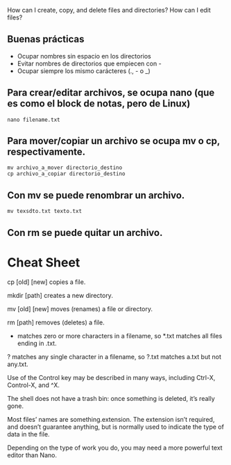 How can I create, copy, and delete files and directories?
How can I edit files?

## Buenas prácticas

- Ocupar nombres sin espacio en los directorios
- Evitar nombres de directorios que empiecen con -
- Ocupar siempre los mismo carácteres (., - o _)

## Para crear/editar archivos, se ocupa nano (que es como el block de notas, pero de Linux)

```
nano filename.txt
```

## Para mover/copiar un archivo se ocupa mv o cp, respectivamente.

```
mv archivo_a_mover directorio_destino
cp archivo_a_copiar directorio_destino
```

## Con mv se puede renombrar un archivo.
```
mv texsdto.txt texto.txt
```

## Con rm se puede quitar un archivo.

# Cheat Sheet

cp [old] [new] copies a file.

mkdir [path] creates a new directory.

mv [old] [new] moves (renames) a file or directory.

rm [path] removes (deletes) a file.

* matches zero or more characters in a filename, so *.txt matches all files ending in .txt.

? matches any single character in a filename, so ?.txt matches a.txt but not any.txt.

Use of the Control key may be described in many ways, including Ctrl-X, Control-X, and ^X.

The shell does not have a trash bin: once something is deleted, it’s really gone.

Most files’ names are something.extension. The extension isn’t required, and doesn’t guarantee anything, but is normally used to indicate the type of data in the file.

Depending on the type of work you do, you may need a more powerful text editor than Nano.